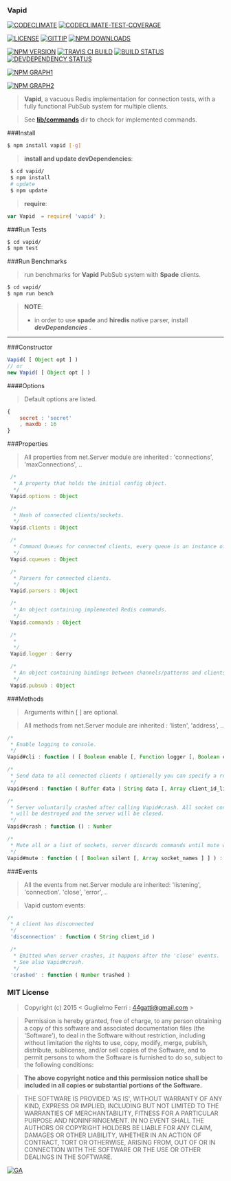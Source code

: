 ### Vapid

[![CODECLIMATE](http://img.shields.io/codeclimate/github/rootslab/vapid.svg?style=flat)](https://codeclimate.com/github/rootslab/vapid)
[![CODECLIMATE-TEST-COVERAGE](http://img.shields.io/codeclimate/coverage/github/rootslab/vapid.svg?style=flat)](https://codeclimate.com/github/rootslab/vapid)

[![LICENSE](http://img.shields.io/badge/license-MIT-blue.svg?style=flat)](https://github.com/rootslab/vapid#mit-license)
[![GITTIP](http://img.shields.io/gittip/rootslab.svg?style=flat)](https://www.gittip.com/rootslab/)
[![NPM DOWNLOADS](http://img.shields.io/npm/dm/vapid.svg?style=flat)](http://npm-stat.com/charts.html?package=vapid)

[![NPM VERSION](http://img.shields.io/npm/v/vapid.svg?style=flat)](https://www.npmjs.org/package/vapid)
[![TRAVIS CI BUILD](http://img.shields.io/travis/rootslab/vapid.svg?style=flat)](http://travis-ci.org/rootslab/vapid)
[![BUILD STATUS](http://img.shields.io/david/rootslab/vapid.svg?style=flat)](https://david-dm.org/rootslab/vapid)
[![DEVDEPENDENCY STATUS](http://img.shields.io/david/dev/rootslab/vapid.svg?style=flat)](https://david-dm.org/rootslab/vapid#info=devDependencies)

[![NPM GRAPH1](https://nodei.co/npm-dl/vapid.png)](https://nodei.co/npm/vapid/)

[![NPM GRAPH2](https://nodei.co/npm/vapid.png?downloads=true&downloadRank=true&stars=true)](https://nodei.co/npm/vapid/)

> __Vapid__, a vacuous Redis implementation for connection tests, with a fully functional PubSub system for multiple clients.

> See __[lib/commands](./lib/commands)__ dir to check for implemented commands.

###Install

```bash
$ npm install vapid [-g]
```

> __install and update devDependencies__:

```bash
 $ cd vapid/
 $ npm install 
 # update
 $ npm update 
```

> __require__:

```javascript
var Vapid  = require( 'vapid' );
```

###Run Tests

```bash
$ cd vapid/
$ npm test
```

###Run Benchmarks

> run benchmarks for __Vapid__ PubSub system with __Spade__ clients.

```bash
$ cd vapid/
$ npm run bench
```

> __NOTE__:
>  - in order to use __spade__ and __hiredis__ native parser, install **_devDependencies_** .

----------------------------------------------------------------------------------------------

###Constructor

```javascript
Vapid( [ Object opt ] )
// or
new Vapid( [ Object opt ] )
```

####Options

> Default options are listed.

```javascript
{
    secret : 'secret'
    , maxdb : 16
}
```

###Properties

> All properties from net.Server module are inherited : 'connections', 'maxConnections', ..

```javascript
 /*
  * A property that holds the initial config object.
  */
 Vapid.options : Object

 /*
  * Hash of connected clients/sockets.
  */
 Vapid.clients : Object

 /*
  * Command Queues for connected clients, every queue is an instance of Train.
  */
 Vapid.cqueues : Object

 /*
  * Parsers for connected clients.
  */
 Vapid.parsers : Object

 /*
  * An object containing implemented Redis commands.
  */
 Vapid.commands : Object

 /*
  *
  */
 Vapid.logger : Gerry

 /*
  * An object containing bindings between channels/patterns and clients subscribed to.
  */
 Vapid.pubsub : Object

```

###Methods

> Arguments within [ ] are optional.

> All methods from net.Server module are inherited : 'listen', 'address', ..

```javascript
/*
 * Enable logging to console.
 */
Vapid#cli : function ( [ Boolean enable [, Function logger [, Boolean collect_events ] ] ] ) : undefined

/*
 * Send data to all connected clients ( optionally you can specify a reduced list ).
 */
Vapid#send : function ( Buffer data | String data [, Array client_id_list ] ) : Number

/*
 * Server voluntarily crashed after calling Vapid#crash. All socket connections
 * will be destroyed and the server will be closed.
 */
Vapid#crash : function () : Number

/*
 * Mute all or a list of sockets, server discards commands until mute will be switched off.
 */
Vapid#mute : function ( [ Boolean silent [, Array socket_names ] ] ) : Number
```

###Events

> All the events from net.Server module are inherited: 'listening', 'connection'. 'close', 'error', ..

> Vapid custom events:

```javascript
/*
 * A client has disconnected
 */
 'disconnection' : function ( String client_id )

 /*
  * Emitted when server crashes, it happens after the 'close' events.
  * See also Vapid#crash.
  */
 'crashed' : function ( Number trashed )
```

### MIT License

> Copyright (c) 2015 &lt; Guglielmo Ferri : 44gatti@gmail.com &gt;

> Permission is hereby granted, free of charge, to any person obtaining
> a copy of this software and associated documentation files (the
> 'Software'), to deal in the Software without restriction, including
> without limitation the rights to use, copy, modify, merge, publish,
> distribute, sublicense, and/or sell copies of the Software, and to
> permit persons to whom the Software is furnished to do so, subject to
> the following conditions:

> __The above copyright notice and this permission notice shall be
> included in all copies or substantial portions of the Software.__

> THE SOFTWARE IS PROVIDED 'AS IS', WITHOUT WARRANTY OF ANY KIND,
> EXPRESS OR IMPLIED, INCLUDING BUT NOT LIMITED TO THE WARRANTIES OF
> MERCHANTABILITY, FITNESS FOR A PARTICULAR PURPOSE AND NONINFRINGEMENT.
> IN NO EVENT SHALL THE AUTHORS OR COPYRIGHT HOLDERS BE LIABLE FOR ANY
> CLAIM, DAMAGES OR OTHER LIABILITY, WHETHER IN AN ACTION OF CONTRACT,
> TORT OR OTHERWISE, ARISING FROM, OUT OF OR IN CONNECTION WITH THE
> SOFTWARE OR THE USE OR OTHER DEALINGS IN THE SOFTWARE.

[![GA](https://ga-beacon.appspot.com/UA-53998692-1/vapid/Readme?pixel)](https://github.com/igrigorik/ga-beacon)